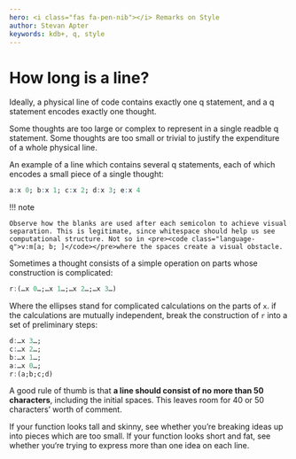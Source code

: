 ```yaml
---
hero: <i class="fas fa-pen-nib"></i> Remarks on Style
author: Stevan Apter
keywords: kdb+, q, style
---
```


# How long is a line?



Ideally, a physical line of code contains exactly one q statement, and a q statement encodes exactly one thought. 

Some thoughts are too large or complex to represent in a single readble q statement. Some thoughts are too small or trivial to justify the expenditure of a whole physical line. 

An example of a line which contains several q statements, each of which encodes a small piece of a single thought:

```q
a:x 0; b:x 1; c:x 2; d:x 3; e:x 4
```

!!! note

    Observe how the blanks are used after each semicolon to achieve visual separation. This is legitimate, since whitespace should help us see computational structure. Not so in <pre><code class="language-q">v:m[a; b; ]</code></pre>where the spaces create a visual obstacle.

Sometimes a thought consists of a simple operation on parts whose construction is complicated:

```q
r:(…x 0…;…x 1…;…x 2…;…x 3…)
```

Where the ellipses stand for complicated calculations on the parts of `x`. if the calculations are mutually independent, break the construction of `r` into a set of preliminary steps:

```q
d:…x 3…;
c:…x 2…;
b:…x 1…;
a:…x 0…;
r:(a;b;c;d)
```

A good rule of thumb is that **a line should consist of no more than 50 characters**, including the initial spaces. This leaves room for 40 or 50 characters’ worth of comment.

If your function looks tall and skinny, see whether you’re breaking ideas up into pieces which are too small. If your function looks short and fat, see whether you‘re trying to express more than one idea on each line. 